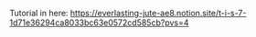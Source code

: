 Tutorial in here: https://everlasting-jute-ae8.notion.site/t-i-s-7-1d71e36294ca8033bc63e0572cd585cb?pvs=4
